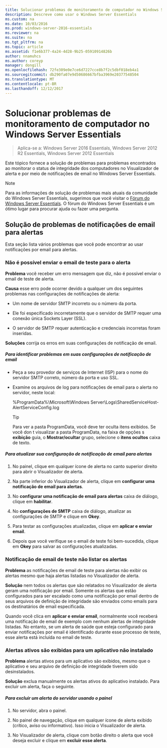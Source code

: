 ```yaml
---
title: Solucionar problemas de monitoramento de computador no Windows Server Essentials
description: Descreve como usar o Windows Server Essentials
ms.custom: na
ms.date: 10/03/2016
ms.prod: windows-server-2016-essentials
ms.reviewer: na
ms.suite: na
ms.tgt_pltfrm: na
ms.topic: article
ms.assetid: f1e6b377-4a24-4d28-9b25-05910914826b
author: nnamuhcs
ms.author: coreyp
manager: dongill
ms.openlocfilehash: 72fe309e0e7ce6d7227cce8b7f2c5dbf018eb4a1
ms.sourcegitcommit: db290fa07e9d50686667bfba3969e20377548504
ms.translationtype: MT
ms.contentlocale: pt-BR
ms.lasthandoff: 12/12/2017
---
```

# <a name="troubleshoot-computer-monitoring-in-windows-server-essentials"></a>Solucionar problemas de monitoramento de computador no Windows Server Essentials

>Aplica-se a: Windows Server 2016 Essentials, Windows Server 2012 R2 Essentials, Windows Server 2012 Essentials

Este tópico fornece a solução de problemas para problemas encontrados ao monitorar o status de integridade dos computadores no Visualizador de alerta e por meio de notificações de email no Windows Server Essentials.  
  
> [!NOTE]
>  Para as informações de solução de problemas mais atuais da comunidade do Windows Server Essentials, sugerimos que você visitar o [Fórum do Windows Server Essentials](https://social.technet.microsoft.com/Forums/winserveressentials/threads). O fórum do Windows Server Essentials é um ótimo lugar para procurar ajuda ou fazer uma pergunta.  
  
##  <a name="BKMK_TS"></a>Solução de problemas de notificações de email para alertas  
 Esta seção lista vários problemas que você pode encontrar ao usar notificações por email para alertas.  
  
### <a name="cannot-send-the-test-email-for-the-alert"></a>Não é possível enviar o email de teste para o alerta  
 **Problema** você receber um erro mensagem que diz, não é possível enviar o email de teste de alerta.  
  
 **Causa** esse erro pode ocorrer devido a qualquer um dos seguintes problemas nas configurações de notificações de alerta:  
  
-   Um nome de servidor SMTP incorreto ou o número da porta.  
  
-   Ele foi especificado incorretamente que o servidor de SMTP requer uma conexão única Sockets Layer (SSL).  
  
-   O servidor de SMTP requer autenticação e credenciais incorretas foram inseridas.  
  
 **Soluções** corrija os erros em suas configurações de notificação de email.  
  
##### <a name="to-identify-issues-in-your-email-notification-settings"></a>Para identificar problemas em suas configurações de notificação de email  
  
-   Peça a seu provedor de serviços de Internet (ISP) para o nome do servidor SMTP correto, número da porta e uso SSL.  
  
-   Examine os arquivos de log para notificações de email para o alerta no servidor, neste local:  
  
     %ProgramData%\Microsoft\Windows Server\Logs\SharedServiceHost-AlertServiceConfig.log  
  
    > [!TIP]
    >  Para ver a pasta ProgramData, você deve ter oculta itens exibidos. Se você don t visualizar a pasta ProgramData, na faixa de opções s **exibição** guia, o **Mostrar/ocultar** grupo, selecione o **itens ocultos** caixa de texto.  
  
##### <a name="to-update-your-email-notification-setup-for-alerts"></a>Para atualizar sua configuração de notificação de email para alertas  
  
1.  No painel, clique em qualquer ícone de alerta no canto superior direito para abrir o Visualizador de alerta.  
  
2.  Na parte inferior do Visualizador de alerta, clique em **configurar uma notificação de email para alertas**.  
  
3.  No **configurar uma notificação de email para alertas** caixa de diálogo, clique em **habilitar**.  
  
4.  No **configurações de SMTP** caixa de diálogo, atualizar as configurações de SMTP e clique em **Okey**.  
  
5.  Para testar as configurações atualizadas, clique em **aplicar e enviar email**.  
  
6.  Depois que você verifique se o email de teste foi bem-sucedida, clique em **Okey** para salvar as configurações atualizadas.  
  
### <a name="test-email-notification-does-not-list-any-alerts"></a>Notificação de email de teste não listar os alertas  
 **Problema** as notificações de email de teste para alertas não exibir os alertas mesmo que haja alertas listadas no Visualizador de alerta.  
  
 **Solução** nem todos os alertas que são relatados no Visualizador de alerta geram uma notificação por email. Somente os alertas que estão configurados para ser escalado como uma notificação por email dentro de seus arquivos de definição de integridade são enviados como emails para os destinatários de email especificada.  
  
 Quando você clica em **aplicar e enviar email**, normalmente você receberá uma notificação de email de exemplo com nenhum alertas de integridade listadas. No entanto, se um alerta de saúde que esteja configurado para enviar notificações por email é identificado durante esse processo de teste, esse alerta está incluída no email de teste.  
  
### <a name="active-alerts-are-displayed-for-an-uninstalled-application"></a>Alertas ativos são exibidas para um aplicativo não instalado  
 **Problema** alertas ativos para um aplicativo são exibidos, mesmo que o aplicativo e seu arquivo de definição de integridade tiverem sido desinstalados.  
  
 **Solução** exclua manualmente os alertas ativos do aplicativo instalado. Para excluir um alerta, faça o seguinte.  
  
##### <a name="to-delete-an-alert-from-the-server-by-using-the-dashboard"></a>Para excluir um alerta do servidor usando o painel  
  
1.  No servidor, abra o painel.  
  
2.  No painel de navegação, clique em qualquer ícone de alerta exibido (crítico, aviso ou informativo). Isso inicia o Visualizador de alerta.  
  
3.  No Visualizador de alerta, clique com botão direito o alerta que você deseja excluir e clique em **excluir esse alerta**.
